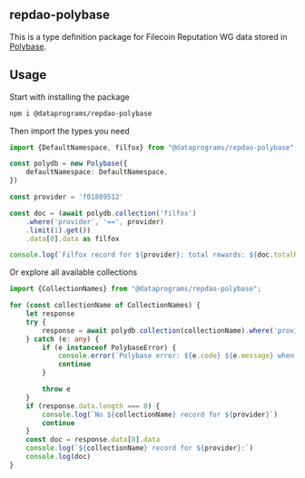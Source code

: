 ## repdao-polybase

This is a type definition package for Filecoin Reputation WG data stored in [Polybase](https://polybase.xyz/).

## Usage
Start with installing the package
```bash
npm i @dataprograms/repdao-polybase
```

Then import the types you need
```typescript
import {DefaultNamespace, filfox} from "@dataprograms/repdao-polybase";

const polydb = new Polybase({
    defaultNamespace: DefaultNamespace,
})

const provider = 'f01889512'

const doc = (await polydb.collection('filfox')
    .where('provider', '==', provider)
    .limit(1).get())
    .data[0].data as filfox

console.log(`Filfox record for ${provider}: total rewards: ${doc.totalRewards}`)
```

Or explore all available collections
```typescript
import {CollectionNames} from "@dataprograms/repdao-polybase";

for (const collectionName of CollectionNames) {
    let response
    try {
        response = await polydb.collection(collectionName).where('provider', '==', provider).limit(1).get()
    } catch (e: any) {
        if (e instanceof PolybaseError) {
            console.error(`Polybase error: ${e.code} ${e.message} when retrieving ${collectionName} record for ${provider}`)
            continue
        }

        throw e
    }
    if (response.data.length === 0) {
        console.log(`No ${collectionName} record for ${provider}`)
        continue
    }
    const doc = response.data[0].data
    console.log(`${collectionName} record for ${provider}:`)
    console.log(doc)
}
```

